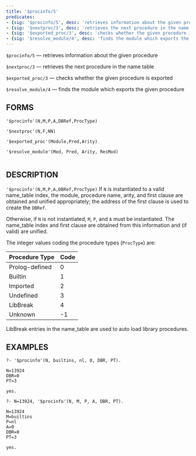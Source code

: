 ```yaml
---
title: '$procinfo/5'
predicates:
- {sig: '$procinfo/5', desc: 'retrieves information about the given procedure'}
- {sig: '$nextproc/3', desc: 'retrieves the next procedure in the name table'}
- {sig: '$exported_proc/3', desc: 'checks whether the given procedure is exported'}
- {sig: '$resolve_module/4', desc: 'finds the module which exports the given procedure'}
---
```

`$procinfo/5` — retrieves information about the given procedure

`$nextproc/3` — retrieves the next procedure in the name table

`$exported_proc/3` — checks whether the given procedure is exported

`$resolve_module/4` — finds the module which exports the given procedure


## FORMS
```
'$procinfo'(N,M,P,A,DBRef,ProcType)

'$nextproc'(N,F,NN)

'$exported_proc'(Module,Pred,Arity)

'$resolve_module'(Mod, Pred, Arity, ResMod)


```
## DESCRIPTION

 `'$procinfo'(N,M,P,A,DBRef,ProcType)`
If `N` is instantiated to a valid name_table index, the module, procedure name, arity, and first clause are obtained and unified appropriately; the address of the first clause is used to create the `DBRef`. 

Otherwise, if `N` is not instantiated, `M`, `P`, and `A` must be instantiated.  The name_table index and first clause are obtained from this information and (if valid) are unified.

The integer values coding the procedure types (`ProcType`) are:

|Procedure Type|Code|
|----------|---------------|
|Prolog-defined |   0 |
|Builtin        |   1 |
|Imported       |   2 |
|Undefined      |   3 |
|LibBreak       |   4 | 
|Unknown |   -1|

LibBreak entries in the name_table are used to auto load library procedures.

## EXAMPLES
```
?- '$procinfo'(N, builtins, nl, 0, DBR, PT).

N=13924 
DBR=0 
PT=3 

yes.

?- N=13924, '$procinfo'(N, M, P, A, DBR, PT).

N=13924 
M=builtins 
P=nl 
A=0 
DBR=0 
PT=3 

yes.
```
